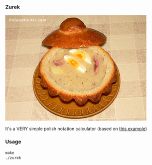 ### Zurek

![zurek](https://github.com/nashby/zurek/raw/master/zurek.jpg)

It's a VERY simple polish notation calculator (based on [this example](http://www.esiee.fr/~najmanl/compil/Bison/bison_5.html))

### Usage

```
make
./zurek
```
